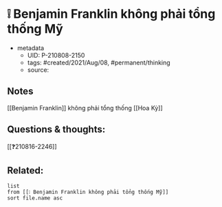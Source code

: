# ❕ Benjamin Franklin không phải tổng thống Mỹ

- metadata
	- UID: P-210808-2150
	- tags: #created/2021/Aug/08, #permanent/thinking
	- source: 

## Notes
[[Benjamin Franklin]] không phải tổng thống [[Hoa Kỳ]]

## Questions & thoughts:
[[❓210816-2246]]

## Related:
```dataview
list
from [[❕ Benjamin Franklin không phải tổng thống Mỹ]]
sort file.name asc
```
